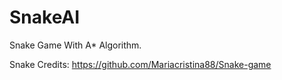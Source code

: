# SnakeAI
Snake Game With A* Algorithm.

Snake Credits: https://github.com/Mariacristina88/Snake-game
